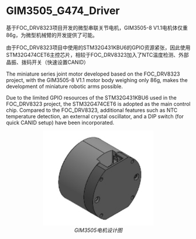 <!--
 * @Date: 2025-09-24 10:59:04
 * @LastEditors: ZHUOZHUOO
 * @LastEditTime: 2025-09-24 11:21:00
 * @FilePath: \undefinedf:\ZHUOZHUOO--Github\GIM3505_G474_Driver\README.md
 * @Description: Do not edit
-->
# GIM3505_G474_Driver
基于FOC_DRV8323项目开发的微型串联关节电机，GIM3505-8 V1.1电机体仅重86g，为微型机械臂的开发提供了可能。

由于FOC_DRV8323项目中使用的STM32G431KBU6的GPIO资源紧张，因此使用STM32G474CET6主控芯片，相较于FOC_DRV8323加入了NTC温度检测、外部晶振、拨码开关（快速设置CANID）

The miniature series joint motor developed based on the FOC_DRV8323 project, with the GIM3505-8 V1.1 motor body weighing only 86g, makes the development of miniature robotic arms possible. 

Due to the limited GPIO resources of the STM32G431KBU6 used in the FOC_DRV8323 project, the STM32G474CET6 is adopted as the main control chip. Compared to the FOC_DRV8323, additional features such as NTC temperature detection, an external crystal oscillator, and a DIP switch (for quick CANID setup) have been incorporated.

<div align="center">
  <img src="picture/20250924-111635.jpg" alt="电机设计" width="60%">
  <br>
  <em>GIM3505电机设计图</em>
</div>
